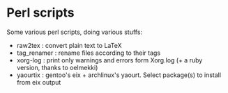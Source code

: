 Perl scripts
=============

Some various perl scripts,
doing various stuffs:

* raw2tex     : convert plain text to LaTeX
* tag_renamer : rename files according to their tags
* xorg-log    : print only warnings and errors form Xorg.log
  (+ a ruby version, thanks to oelmekki)
* yaourtix    : gentoo's eix + archlinux's yaourt.
  Select package(s) to install from eix output

